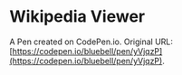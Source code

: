 # Wikipedia Viewer

A Pen created on CodePen.io. Original URL: [https://codepen.io/bluebell/pen/yVjqzP](https://codepen.io/bluebell/pen/yVjqzP).


